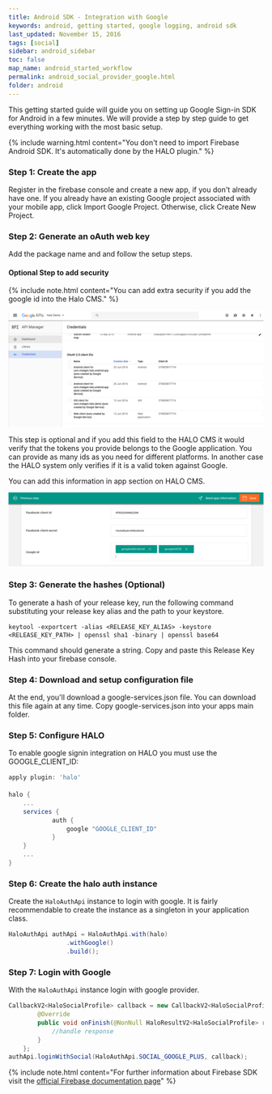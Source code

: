```yaml
---
title: Android SDK - Integration with Google
keywords: android, getting started, google logging, android sdk
last_updated: November 15, 2016
tags: [social]
sidebar: android_sidebar
toc: false
map_name: android_started_workflow
permalink: android_social_provider_google.html
folder: android
---
```


This getting started guide will guide you on setting up Google Sign-in SDK for Android in a few minutes. We will provide a step by step guide to get everything working with the most basic setup.

{% include warning.html content="You don't need to import Firebase Android SDK. It's automatically done by the HALO plugin." %}

### Step 1: Create the app 

Register in the firebase console and create a new app, if you don't already have one. If you already have an existing Google project associated with your mobile app, click Import Google Project. Otherwise, click Create New Project.

### Step 2: Generate an oAuth web key

Add the package name and and follow the setup steps.

#### Optional Step to add security

{% include note.html content="You can add extra security if you add the google id into the Halo CMS." %}

![Configure Google project](./images/google-console.png)

This step is optional and if you add this field to the HALO CMS it would verify that the tokens you provide belongs to the Google application. You can provide as many ids as you need for different platforms. In another case the HALO system only verifies if it is a valid token against Google.

You can add this information in app section on HALO CMS.

![Add extra security to facebook tokens](./images/halo-cms-secure-social.png)

### Step 3: Generate the hashes (Optional)

To generate a hash of your release key, run the following command substituting your release key alias and the path to your keystore.

```
keytool -exportcert -alias <RELEASE_KEY_ALIAS> -keystore <RELEASE_KEY_PATH> | openssl sha1 -binary | openssl base64
```
This command should generate a string. Copy and paste this Release Key Hash into your firebase console.

### Step 4: Download and setup configuration file

At the end, you'll download a google-services.json file. You can download this file again at any time. Copy google-services.json into your apps main folder.

### Step 5: Configure HALO

To enable google signin integration on HALO you must use the GOOGLE_CLIENT_ID: 

```groovy
apply plugin: 'halo'

halo {
    ...
    services {
            auth {
                google "GOOGLE_CLIENT_ID"
            }
    }
    ...
}
```

### Step 6: Create the halo auth instance 

Create the ```HaloAuthApi``` instance to login with google. It is fairly recommendable to create the instance as a singleton in your application class.

```java
HaloAuthApi authApi = HaloAuthApi.with(halo)
                .withGoogle()
                .build();
```

### Step 7: Login with Google

With the ```HaloAuthApi``` instance login with google provider.

```java
CallbackV2<HaloSocialProfile> callback = new CallbackV2<HaloSocialProfile>() {
        @Override
        public void onFinish(@NonNull HaloResultV2<HaloSocialProfile> result) {
            //handle response
        }
    };
authApi.loginWithSocial(HaloAuthApi.SOCIAL_GOOGLE_PLUS, callback);
```


{% include note.html content="For further information about Firebase SDK visit the [official Firebase documentation page](https://firebase.google.com/docs/android/setup)" %}

